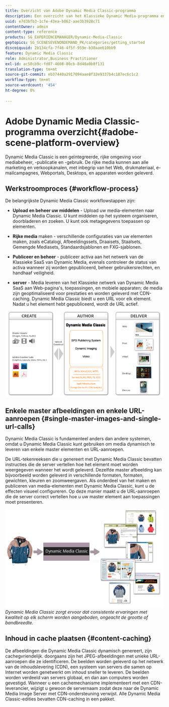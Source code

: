 ```yaml
---
title: Overzicht van Adobe Dynamic Media Classic-programma
description: Een overzicht van het Klassieke Dynamic Media-programma en het workflowproces.
uuid: e7d3bfb3-1cfe-43ea-b862-aae3b3928c71
contentOwner: admin
content-type: reference
products: SG_EXPERIENCEMANAGER/Dynamic-Media-Classic
geptopics: SG_SCENESEVENONDEMAND_PK/categories/getting_started
discoiquuid: 2b134cfa-7f46-4f5f-959e-b30aae610bb9
feature: Dynamic Media Classic
role: Administrator,Business Practitioner
exl-id: ac50cb9c-fd87-4608-80cb-8d40a0b8f131
translation-type: tm+mt
source-git-commit: eb37440a2917094aae8f32e9337b4c187ec6c1c2
workflow-type: tm+mt
source-wordcount: '454'
ht-degree: 0%

---
```


# Adobe Dynamic Media Classic-programma overzicht{#adobe-scene-platform-overview}

Dynamic Media Classic is een geïntegreerde, rijke omgeving voor mediabeheer, -publicatie en -gebruik. De rijke media kunnen aan alle marketing en verkoopkanalen, met inbegrip van het Web, drukmateriaal, e-mailcampagnes, Webportals, Desktops, en apparaten worden geleverd.

## Werkstroomproces {#workflow-process}

De belangrijkste Dynamic Media Classic workflowstappen zijn:

* **Upload en beheer uw middelen**  - Upload uw media-elementen naar Dynamic Media Classic. U kunt middelen op het systeem organiseren, doorbladeren en zoeken. U kunt ook metagegevens toepassen op elementen.

* **Rijke media**  maken - verschillende configuraties van uw elementen maken, zoals eCatalogi, Afbeeldingssets, Draaisets, Staalsets, Gemengde Mediasets, Standaardsjablonen en FXG-sjablonen.

* **Publiceer en beheer**  - publiceer activa aan het netwerk van de Klassieke SaaS van Dynamic Media, evenals controleer de status van activa wanneer zij worden gepubliceerd, beheer gebruikersrechten, en handhaaf veiligheid.

* **server**  - Media leveren van het Klassieke netwerk van Dynamic Media SaaS aan Web-pagina&#39;s, toepassingen, en mobiele apparaten; de media zijn geoptimaliseerd voor prestaties en worden geleverd met CDN-caching. Dynamic Media Classic biedt u een URL voor elk element. Nadat u het element hebt gepubliceerd, wordt de URL actief.

![Het Dynamic Media Classic-workflowproces](/help/assets/gs_workflow.png)

## Enkele master afbeeldingen en enkele URL-aanroepen {#single-master-images-and-single-url-calls}

Dynamic Media Classic is fundamenteel anders dan andere systemen, omdat u Dynamic Media Classic kunt gebruiken om media dynamisch te leveren van enkele master elementen en URL-aanroepen.

De URL-tekenreeksen die u genereert met Dynamic Media Classic bevatten instructies die de server vertellen hoe het element moet worden weergegeven wanneer het wordt geleverd. Dezelfde master afbeelding kan bijvoorbeeld worden geleverd in verschillende formaten, formaten, gewichten, kleuren en zoomweergaven. Als onderdeel van het maken en publiceren van media-elementen met Dynamic Media Classic, kunt u de effecten visueel configureren. Op deze manier maakt u de URL-aanroepen die de server correct vertellen hoe u uw master element aan toepassingen moet presenteren.

![Dynamic Media Classic kan dezelfde master afbeelding leveren aan verschillende media in verschillende formaten en formaten.](/help/assets/gs_dynamic_publishing.png)
*Dynamic Media Classic zorgt ervoor dat consistente ervaringen met kwaliteit op elk scherm worden aangeboden, ongeacht de grootte of bandbreedte.*

## Inhoud in cache plaatsen {#content-caching}

De afbeeldingen die Dynamic Media Classic dynamisch genereert, zijn cachegvriendelijk. doorgaans zijn het JPEG-afbeeldingen met unieke URL-aanroepen die ze identificeren. De beelden worden geleverd op het netwerk van de inhoudslevering (CDN), een systeem van servers die samen op Internet worden genetwerkt om inhoud sneller te leveren. De beelden worden verdeeld van servers globaal, en dan aan computers worden gevestigd. Wanneer u een cachemechanisme implementeert met een CDN-leverancier, wijzigt u gewoon de servernaam zodat deze naar de Dynamic Media Image Server met CDN-ondersteuning verwijst. Alle Dynamic Media Classic-edities bevatten CDN-caching in een pakket.
